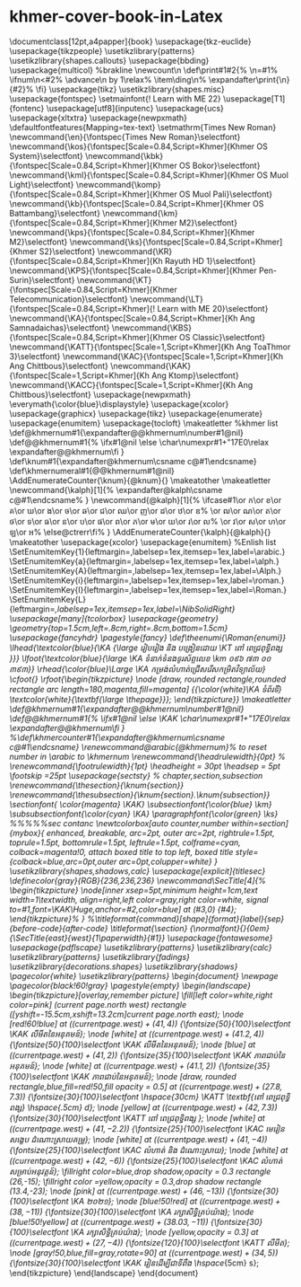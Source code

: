 # khmer-cover-book-in-Latex
\documentclass[12pt,a4papper]{book}
\usepackage{tkz-euclide}
\usepackage{tikzpeople}
\usetikzlibrary{patterns}
\usetikzlibrary{shapes.callouts}
\usepackage{bbding}
\usepackage{multicol} %brakline
\newcount\n
\def\print#1#2{%
\n=#1%
\ifnum\n<#2%
\advance\n by 1\relax%
\item\ding\n%
\expandafter\print{\n}{#2}%
\fi}
\usepackage{tikz}
\usetikzlibrary{shapes.misc}
\usepackage{fontspec}
\setmainfont{! Learn with ME 22}
\usepackage[T1]{fontenc}
\usepackage[utf8]{inputenc}
\usepackage{ucs}
\usepackage{xltxtra}
\usepackage{newpxmath}
\defaultfontfeatures{Mapping=tex-text}
\setmathrm{Times New Roman}
\newcommand{\en}{\fontspec{Times New Roman}\selectfont}
\newcommand{\kos}{\fontspec[Scale=0.84,Script=Khmer]{Khmer OS System}\selectfont}
\newcommand{\kbk}{\fontspec[Scale=0.84,Script=Khmer]{Khmer OS Bokor}\selectfont}
\newcommand{\kml}{\fontspec[Scale=0.84,Script=Khmer]{Khmer OS Muol Light}\selectfont}
\newcommand{\komp}{\fontspec[Scale=0.84,Script=Khmer]{Khmer OS Muol Pali}\selectfont}
\newcommand{\kb}{\fontspec[Scale=0.84,Script=Khmer]{Khmer OS Battambang}\selectfont}
\newcommand{\km}{\fontspec[Scale=0.84,Script=Khmer]{Khmer M2}\selectfont}
\newcommand{\kps}{\fontspec[Scale=0.84,Script=Khmer]{Khmer M2}\selectfont}
\newcommand{\ks}{\fontspec[Scale=0.84,Script=Khmer]{Khmer S2}\selectfont}
\newcommand{\KR}{\fontspec[Scale=0.84,Script=Khmer]{Kh Rayuth HD 1}\selectfont}
\newcommand{\KPS}{\fontspec[Scale=0.84,Script=Khmer]{Khmer Pen-Surin}\selectfont}
\newcommand{\KT}{\fontspec[Scale=0.84,Script=Khmer]{Khmer Telecommunication}\selectfont}
\newcommand{\LT}{\fontspec[Scale=0.84,Script=Khmer]{! Learn with ME 20}\selectfont}
\newcommand{\KA}{\fontspec[Scale=0.84,Script=Khmer]{Kh Ang Samnadaichas}\selectfont}
\newcommand{\KBS}{\fontspec[Scale=0.84,Script=Khmer]{Khmer OS Classic}\selectfont}
\newcommand{\KATT}{\fontspec[Scale=1,Script=Khmer]{Kh Ang ToaThmor 3}\selectfont}
\newcommand{\KAC}{\fontspec[Scale=1,Script=Khmer]{Kh Ang Chittbous}\selectfont}
\newcommand{\KAK}{\fontspec[Scale=1,Script=Khmer]{Kh Ang Ktomp}\selectfont}
\newcommand{\KACC}{\fontspec[Scale=1,Script=Khmer]{Kh Ang Chittbous}\selectfont}
\usepackage{newpxmath}
\everymath{\color{blue}\displaystyle}
\usepackage{xcolor}
\usepackage{graphicx}
\usepackage{tikz}
\usepackage{enumerate}
\usepackage{enumitem}
\usepackage{tocloft}
\makeatletter %khmer list
\def\@khmernum#1{\expandafter\@@khmernum\number#1\@nil}
\def\@@khmernum#1{%
\ifx#1\@nil
\else
\char\numexpr#1+"17E0\relax
\expandafter\@@khmernum\fi
}
\def\knum#1{\expandafter\@khmernum\csname c@#1\endcsname}
\def\khmernumeral#1{\@@khmernum#1\@nil}
\AddEnumerateCounter{\knum}{\@knum}{}
\makeatother
\makeatletter
\newcommand{\kalph}[1]{% \expandafter\@kalph\csname c@#1\endcsname% } \newcommand{\@kalph}[1]{%
\ifcase#1\or ក\or ខ\or គ\or ឃ\or ង\or ច\or ឆ\or ជ\or ឈ\or ញ\or ដ\or ឋ\or ឌ%
\or ឍ\or ណ\or ត\or ថ\or ទ\or ធ\or ន\or ប\or ផ\or ព\or ភ\or ម\or យ\or រ\or ល%
\or វ\or ស\or ហ\or ឡ\or អ%
\else\@ctrerr\fi%
}
\AddEnumerateCounter{\kalph}{\@kalph}{}
\makeatother
\usepackage{xcolor}
\usepackage{enumitem} %Enlish list
\SetEnumitemKey{1}{leftmargin=,labelsep=1ex,itemsep=1ex,label=\arabic.}
\SetEnumitemKey{a}{leftmargin=,labelsep=1ex,itemsep=1ex,label=\alph.}
\SetEnumitemKey{A}{leftmargin=,labelsep=1ex,itemsep=1ex,label=\Alph.}
\SetEnumitemKey{i}{leftmargin=,labelsep=1ex,itemsep=1ex,label=\roman.}
\SetEnumitemKey{I}{leftmargin=,labelsep=1ex,itemsep=1ex,label=\Roman.}
\SetEnumitemKey{L}{leftmargin=*,labelsep=1ex,itemsep=1ex,label=\NibSolidRight}
\usepackage[many]{tcolorbox}
\usepackage{geometry}
\geometry{top=1.5cm,left=.8cm,right=.8cm,bottom=1.5cm}
\usepackage{fancyhdr}
\pagestyle{fancy}
\def\theenumi{\Roman{enumi}}
\lhead{\textcolor{blue}{\KA {\large រៀបរៀង និង បង្រៀនដោយ \KT ពៅ ពេជ្រពុទ្ធិពង្ស }}}
\lfoot{\textcolor{blue}{\large \KA ទំនាក់ទំនងទូរស័ព្ទលេខ \km ០៩៦ ៧៣ ០០ ៣៩៣}}
\rhead{\color{blue}\Large \KA កម្រង់លំហាត់ជ្រើសរើសកម្រិតវិទ្យាល័យ}
\cfoot{}
\rfoot{\begin{tikzpicture}
\node [draw, rounded rectangle,rounded rectangle arc length=180,magenta,fill=magenta] {{\color{white}\KA ទំព័រទី} \textcolor{white}{\textbf{\large \thepage}}};
\end{tikzpicture}}
\makeatletter
\def\@khmernum#1{\expandafter\@@khmernum\number#1\@nil}
\def\@@khmernum#1{%
\ifx#1\@nil
\else
\KAK
\char\numexpr#1+"17E0\relax
\expandafter\@@khmernum\fi
}
%\def\khmercounter#1{\expandafter\@khmernum\csname c@#1\endcsname}
\renewcommand\@arabic{\@khmernum}% to reset number in \arabic to \khmernum
\renewcommand{\headrulewidth}{0pt}
% \renewcommand{\footrulewidth}{1pt}
\headheight = 30pt
\headsep = 5pt
\footskip =25pt
\usepackage{sectsty} % chapter,section,subsection
\renewcommand{\thesection}{\knum{section}}
\renewcommand{\thesubsection}{\knum{section}.\knum{subsection}}
\sectionfont{ \color{magenta} \KAK}
\subsectionfont{\color{blue} \km}
\subsubsectionfont{\color{cyan} \KA}
\paragraphfont{\color{green} \ks}
%%%%%sec contanc
\newtcolorbox[auto counter,number within=section]{mybox}{
enhanced,
breakable,
arc=2pt,
outer arc=2pt,
rightrule=1.5pt,
toprule=1.5pt,
bottomrule=1.5pt,
leftrule=1.5pt,
colframe=cyan,
colback=magenta!0,
attach boxed title to top left,
boxed title style={colback=blue,arc=0pt,outer arc=0pt,colupper=white}
}
\usetikzlibrary{shapes,shadows,calc}
\usepackage[explicit]{titlesec}
\definecolor{gray}{RGB}{236,236,236}
\newcommand\SecTitle[4]{%
\begin{tikzpicture}
\node[inner xsep=5pt,minimum height=1cm,text width=1\textwidth,
align=right,left color=gray,right color=white, signal to=#1,font=\KAK\Huge,anchor=#2,color=blue]
at (#3,0) {#4};
\end{tikzpicture}%
}
%\titleformat{command}[shape]{format}{label}{sep}{before-code}{after-code}
\titleformat{\section}
{\normalfont}{}{0em}
{\SecTitle{east}{west}{1\paperwidth}{#1}}
\usepackage{fontawesome}
\usepackage{pdflscape}
\usetikzlibrary{patterns}
\usetikzlibrary{calc}
\usetikzlibrary{patterns}
\usetikzlibrary{fadings}
\usetikzlibrary{decorations.shapes}
\usetikzlibrary{shadows}
\pagecolor{white}
\usetikzlibrary{patterns}
\begin{document}
\newpage
\pagecolor{black!60!gray}
\pagestyle{empty}
\begin{landscape}
\begin{tikzpicture}[overlay,remember picture]
\fill[left color=white,right color=pink]
(current page.north west) rectangle ([yshift=-15.5cm,xshift=13.2cm]current page.north east);
\node [red!60!blue] at ($(current page.west)+(41,4)$) {\fontsize{50}{100}\selectfont \KAK លីមីតនៃអនុគមន៍};
\node [white] at ($(current page.west)+(41.2,4)$) {\fontsize{50}{100}\selectfont \KAK លីមីតនៃអនុគមន៍};
\node [blue] at ($(current page.west)+(41,2)$) {\fontsize{35}{100}\selectfont \KAK ភាពជាប់នៃអនុគមន៍};
\node [white] at ($(current page.west)+(41.1,2)$) {\fontsize{35}{100}\selectfont \KAK ភាពជាប់នៃអនុគមន៍};
\node [draw, rounded rectangle,blue,fill=red!50,fill opacity = 0.5] at ($(current page.west)+(27.8,7.3)$) {\fontsize{30}{100}\selectfont \hspace{30cm} \KATT \textbf{ពៅ ពេជ្រពុទ្ធិពង្ស} \hspace{.5cm} d};
\node [yellow] at ($(current page.west)+(42,7.3)$) {\fontsize{30}{100}\selectfont \KATT ពៅ ពេជ្រពុទ្ធិពង្ស };
\node [white] at ($(current page.west)+(41,-2.2)$) {\fontsize{25}{100}\selectfont \KAC មេរៀនសង្ខេប ដំណោះស្រាយគម្រូ};
\node [white] at ($(current page.west)+(41,-4)$) {\fontsize{25}{100}\selectfont \KAC លំហាត់ និង ដំណោះស្រាយ};
\node [white] at ($(current page.west)+(42,-6)$) {\fontsize{25}{100}\selectfont \KAC លំហាត់ សម្រាប់អនុវត្តន៍};
\fillright color=blue,drop shadow,opacity = 0.3 rectangle (26,-15);
\fillright color =yellow,opacity = 0.3,drop shadow rectangle (13.4,-23);
\node [pink] at ($(current page.west)+(46,-13)$) {\fontsize{30}{100}\selectfont \KA ២០២១};
\node [blue!50!red] at ($(current page.west)+(38,-11)$) {\fontsize{30}{100}\selectfont \KA រក្សាសិទ្ធិគ្រប់យ៉ាង};
\node [blue!50!yellow] at ($(current page.west)+(38.03,-11)$) {\fontsize{30}{100}\selectfont \KA រក្សាសិទ្ធិគ្រប់យ៉ាង};
\node [yellow,opacity = 0.3] at ($(current page.west)+(27,-4)$) {\fontsize{120}{100}\selectfont \KATT លីមីត};
\node [gray!50,blue,fill=gray,rotate=90] at ($(current page.west)+(34,5)$) {\fontsize{30}{100}\selectfont \KAK រៀនដើម្បីជាទីពឹង \hspace*{5cm} s};
\end{tikzpicture} 
\end{landscape}
\end{document}

